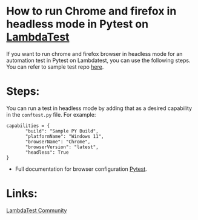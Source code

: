 # How to run Chrome and firefox in headless mode in Pytest on [LambdaTest](https://www.lambdatest.com/?utm_source=github&utm_medium=repo&utm_campaign=Pytest-headless)

If you want to run chrome and firefox browser in headless mode for an automation test in Pytest on Lambdatest, you can use the following steps. You can refer to sample test repo [here](https://github.com/LambdaTest/pytest-selenium-sample).

# Steps:

You can run a test in headless mode by adding that as a desired capability in the `conftest.py` file. For example:

 ```
capabilities = {
        "build": "Sample PY Build",
        "platformName": "Windows 11",
        "browserName": "Chrome",
        "browserVersion": "latest",
        "headless": True
}
 ```
 
* Full documentation for browser configuration [Pytest](https://pytest-selenium.readthedocs.io/en/latest/user_guide.html).

# Links:

[LambdaTest Community](http://community.lambdatest.com/)


